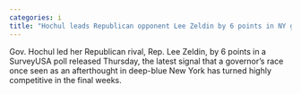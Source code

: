 ```yaml
---
categories: i
title: "Hochul leads Republican opponent Lee Zeldin by 6 points in NY governor’s race poll says"
---
```

Gov. Hochul led her Republican rival, Rep. Lee Zeldin, by 6 points in a SurveyUSA poll released Thursday, the latest signal that a governor’s race once seen as an afterthought in deep-blue New York has turned highly competitive in the final weeks.